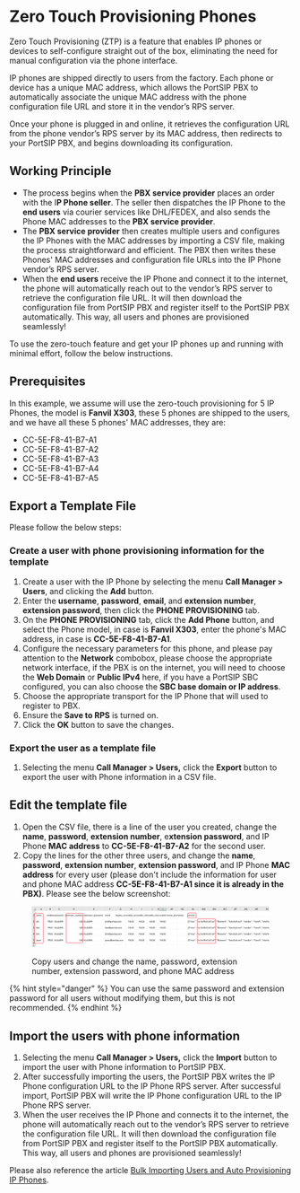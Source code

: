 # Zero Touch Provisioning Phones

Zero Touch Provisioning (ZTP) is a feature that enables IP phones or devices to self-configure straight out of the box, eliminating the need for manual configuration via the phone interface.

IP phones are shipped directly to users from the factory. Each phone or device has a unique MAC address, which allows the PortSIP PBX to automatically associate the unique MAC address with the phone configuration file URL and store it in the vendor’s RPS server.

Once your phone is plugged in and online, it retrieves the configuration URL from the phone vendor’s RPS server by its MAC address, then redirects to your PortSIP PBX, and begins downloading its configuration.

## Working Principle

* The process begins when the **PBX service provider** places an order with the I**P Phone seller**. The seller then dispatches the IP Phone to the **end users** via courier services like DHL/FEDEX, and also sends the Phone MAC addresses to the **PBX service provider**.
* The **PBX service provider** then creates multiple users and configures the IP Phones with the MAC addresses by importing a CSV file, making the process straightforward and efficient. The PBX then writes these Phones' MAC addresses and configuration file URLs into the IP Phone vendor’s RPS server.
* When the **end users** receive the IP Phone and connect it to the internet, the phone will automatically reach out to the vendor’s RPS server to retrieve the configuration file URL. It will then download the configuration file from PortSIP PBX and register itself to the PortSIP PBX automatically. This way, all users and phones are provisioned seamlessly!

To use the zero-touch feature and get your IP phones up and running with minimal effort, follow the below instructions.

## Prerequisites

In this example, we assume will use the zero-touch provisioning for 5 IP Phones, the model is **Fanvil X303**, these 5 phones are shipped to the users, and we have all these 5 phones' MAC addresses, they are:

* CC-5E-F8-41-B7-A1
* CC-5E-F8-41-B7-A2
* CC-5E-F8-41-B7-A3
* CC-5E-F8-41-B7-A4
* CC-5E-F8-41-B7-A5

## Export a Template File

Please follow the below steps:

### Create a user with phone provisioning information for the template

1. Create a user with the IP Phone by selecting the menu **Call Manager > Users**, and clicking the **Add** button.&#x20;
2. Enter the **username**, **password**, **email**, and **extension number**, **extension password**, then click the **PHONE PROVISIONING** tab.
3. On the **PHONE PROVISIONING** tab, click the **Add Phone** button, and select the Phone model, in case is **Fanvil X303**, enter the phone's MAC address, in case is **CC-5E-F8-41-B7-A1**.
4. Configure the necessary parameters for this phone, and please pay attention to the **Network** combobox, please choose the appropriate network interface, if the PBX is on the internet, you will need to choose the **Web Domain** or **Public IPv4** here, if you have a PortSIP SBC configured, you can also choose the **SBC base domain or IP address**.
5. Choose the appropriate transport for the IP Phone that will used to register to PBX.
6. Ensure the **Save to RPS** is turned on.
7. Click the **OK** button to save the changes.

### Export the user as a template file

1. Selecting the menu **Call Manager > Users,** click the **Export** button to export the user with Phone information in a CSV file.

## Edit the template file

1. Open the CSV file, there is a line of the user you created, change the **name**, **password**, **extension number**, e**xtension password**, and IP Phone **MAC address** to **CC-5E-F8-41-B7-A2** for the second user.
2. Copy the lines for the other three users, and change the **name**, **password**, **extension number**, **extension password**, and IP Phone **MAC address** for every user (please don't include the information for user and phone MAC address **CC-5E-F8-41-B7-A1 since it is already in the PBX)**.  Please see the below screenshot:

<figure><img src="../../.gitbook/assets/zoro-touch-user.png" alt=""><figcaption><p>Copy users and change the name, password, extension number, extension password, and phone MAC address</p></figcaption></figure>

{% hint style="danger" %}
You can use the same password and extension password for all users without modifying them, but this is not recommended.
{% endhint %}

## Import the users with phone information

1. Selecting the menu **Call Manager > Users,** click the **Import** button to import the user with Phone information to PortSIP PBX.
2. After successfully importing the users, the PortSIP PBX writes the IP Phone configuration URL to the IP Phone RPS server. After successful import, PortSIP PBX will write the IP Phone configuration URL to the IP Phone RPS server.
3. When the user receives the IP Phone and connects it to the internet, the phone will automatically reach out to the vendor’s RPS server to retrieve the configuration file URL. It will then download the configuration file from PortSIP PBX and register itself to the PortSIP PBX automatically. This way, all users and phones are provisioned seamlessly!

Please also reference the article [Bulk Importing Users and Auto Provisioning IP Phones](bulk-importing-users-and-auto-provisioning-ip-phones.md).

